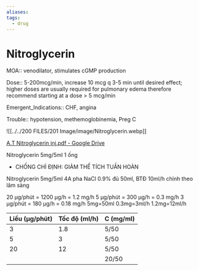 ```yaml
---
aliases: 
tags:
  - drug
---
```

# Nitroglycerin

MOA:: venodilator, stimulates cGMP production

Dose:: 5-200mcg/min, increase 10 mcg q 3-5 min until desired effect; higher doses are usually required for pulmonary edema therefore recommend starting at a dose > 5 mcg/min

Emergent_Indications:: CHF, angina

Trouble:: hypotension, methemoglobinemia, Preg C

![[../../200 FILES/201 Image/image/Nitroglycerin.webp]]

[A.T Nitroglycerin inj.pdf - Google Drive](https://drive.google.com/file/d/1tDsncXCIihjfNZdBrQBrKcq2N0GExTFf/view)

Nitroglycerin 5mg/5ml 1 ống
- CHỐNG CHỈ ĐỊNH: GIẢM THỂ TÍCH TUẦN HOÀN

Nitroglycerin 5mg/5ml 4A pha NaCl 0.9% đủ 50ml, BTĐ 10ml/h chỉnh theo lâm sàng

20 μg/phút = 1200 μg/h = 1.2  mg/h
 5 μg/phút =  300 μg/h = 0.3  mg/h
 3 μg/phút =  180 μg/h = 0.18 mg/h
5mg=50ml
0.3mg=3ml/h
1.2mg=12ml/h


| Liều (μg/phút) | Tốc độ (ml/h) | C (mg/ml) |
| -------------- | ------------- | --------- |
| 3              | 1.8           | 5/50      |
| 5              | 3             | 5/50      |
| 20             | 12            | 5/50      |
|                |               | 20/50     |


